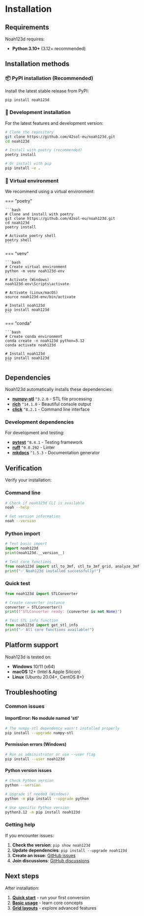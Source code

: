 # Installation

## Requirements

Noah123d requires:

- **Python 3.10+** (3.12+ recommended)

## Installation methods

### 📦 PyPI installation (Recommended)

Install the latest stable release from PyPI:

```bash
pip install noah123d
```

### 🚀 Development installation

For the latest features and development version:

```bash
# Clone the repository
git clone https://github.com/42sol-eu/noah123d.git
cd noah123d

# Install with poetry (recommended)
poetry install

# Or install with pip
pip install -e .
```

### 🐍 Virtual environment

We recommend using a virtual environment:



=== "poetry"

    ```bash
    # Clone and install with poetry
    git clone https://github.com/42sol-eu/noah123d.git
    cd noah123d
    poetry install
    
    # Activate poetry shell
    poetry shell
    ```

=== "venv"

    ```bash
    # Create virtual environment
    python -m venv noah123d-env
    
    # Activate (Windows)
    noah123d-env\Scripts\activate
    
    # Activate (Linux/macOS)
    source noah123d-env/bin/activate
    
    # Install noah123d
    pip install noah123d
    ```

=== "conda"

    ```bash
    # Create conda environment
    conda create -n noah123d python=3.12
    conda activate noah123d
    
    # Install noah123d
    pip install noah123d
    ```

## Dependencies

Noah123d automatically installs these dependencies:

- **[numpy-stl](https://pypi.org/project/numpy-stl/)** `^3.2.0` - STL file processing
- **[rich](https://pypi.org/project/rich/)** `^14.1.0` - Beautiful console output
- **[click](https://pypi.org/project/click/)** `^8.2.1` - Command line interface

### Development dependencies

For development and testing:

- **[pytest](https://pypi.org/project/pytest/)** `^8.4.1` - Testing framework
- **[ruff](https://pypi.org/project/ruff/)** `^0.0.292` - Linter
- **[mkdocs](https://pypi.org/project/mkdocs/)** `^1.5.3` - Documentation generator

## Verification

Verify your installation:

### Command line

```bash
# Check if noah123d CLI is available
noah --help

# Get version information
noah --version
```

### Python import

```python
# Test basic import
import noah123d
print(noah123d.__version__)

# Test core functions
from noah123d import stl_to_3mf, stl_to_3mf_grid, analyze_3mf
print("✅ Noah123d installed successfully!")
```

### Quick test

```python
from noah123d import STLConverter

# Create converter instance
converter = STLConverter()
print(f"STLConverter ready: {converter is not None}")

# Test STL info function
from noah123d import get_stl_info
print("✅ All core functions available!")
```

## Platform support

Noah123d is tested on:

- **Windows** 10/11 (x64)
- **macOS** 12+ (Intel & Apple Silicon)
- **Linux** (Ubuntu 20.04+, CentOS 8+)

## Troubleshooting

### Common issues

#### ImportError: No module named 'stl'

```bash
# The numpy-stl dependency wasn't installed properly
pip install --upgrade numpy-stl
```

#### Permission errors (Windows)

```bash
# Run as administrator or use --user flag
pip install --user noah123d
```

#### Python version issues

```bash
# Check Python version
python --version

# Upgrade if needed (Windows)
python -m pip install --upgrade python

# Use specific Python version
python3.12 -m pip install noah123d
```

### Getting help

If you encounter issues:

1. **Check the version**: `pip show noah123d`
2. **Update dependencies**: `pip install --upgrade noah123d`
3. **Create an issue**: [GitHub issues](https://github.com/42sol-eu/noah123d/issues)
4. **Join discussions**: [GitHub discussions](https://github.com/42sol-eu/noah123d/discussions)

## Next steps

After installation:

1. **[Quick start](quickstart.md)** - run your first conversion
2. **[Basic usage](basic-usage.md)** - learn core concepts
3. **[Grid layouts](../user-guide/grid-layouts.md)** - explore advanced features
